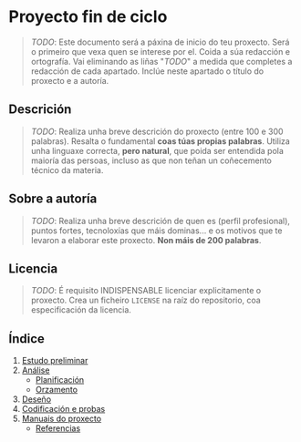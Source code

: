 # Proyecto fin de ciclo

> _TODO_: Este documento será a páxina de inicio do teu proxecto. Será o primeiro que vexa quen se interese por el. Coida a súa redacción e ortografía. Vai eliminando as liñas "_TODO_" a medida que completes a redacción de cada apartado. Inclúe neste apartado o título do proxecto e a autoría.

## Descrición

> _TODO_: Realiza unha breve descrición do proxecto (entre 100 e 300 palabras). Resalta o fundamental **coas túas propias palabras**. Utiliza unha linguaxe correcta, **pero natural**, que poida ser entendida pola maioría das persoas, incluso as que non teñan un coñecemento técnico da materia.

## Sobre a autoría

> _TODO_: Realiza unha breve descrición de quen es (perfil profesional), puntos fortes, tecnoloxías que máis dominas... e os motivos que te levaron a elaborar este proxecto. **Non máis de 200 palabras**.

## Licencia

> _TODO_: É requisito INDISPENSABLE licenciar explicitamente o proxecto. Crea un ficheiro `LICENSE` na raíz do repositorio, coa especificación da licencia.

## Índice

1. [Estudo preliminar](doc/templates/1_estudo_preliminar.md)
2. [Análise](doc/templates/2_analise.md)
   - [Planificación](doc/templates/21_planificacion.md)
   - [Orzamento](doc/templates/22_orzamento.md)
3. [Deseño](doc/templates/3_deseño.md)
4. [Codificación e probas](doc/templates/4_codificacion_probas.md)
5. [Manuais do proxecto](doc/templates/5_manuais.md)
   - [Referencias](doc/templates/51_referencias.md)
